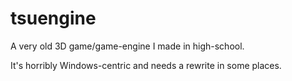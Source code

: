 # tsuengine
A very old 3D game/game-engine I made in high-school.

It's horribly Windows-centric and needs a rewrite in some places.
